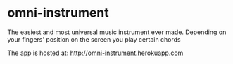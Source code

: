 omni-instrument
===============

The easiest and most universal music instrument ever made. Depending on your fingers' position on the screen you play certain chords

The app is hosted at: http://omni-instrument.herokuapp.com
